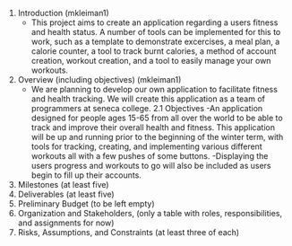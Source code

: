 1. Introduction (mkleiman1)
   - This project aims to create an application regarding a users fitness and health status. A number of tools can be implemented for this to work, such as a template to demonstrate excercises, a meal plan, a calorie counter, a tool to track burnt calories, a method of account creation, workout creation, and a tool to easily manage your own workouts.
2. Overview (including objectives) (mkleiman1)
   - We are planning to develop our own application to facilitate fitness and health tracking. We will create this application as a team of programmers at seneca college. 
     2.1 Objectives
     -An application designed for people ages 15-65 from all over the world to be able to track and improve their overall health and fitness. This application will be up and running prior to the beginning of the winter term, with tools for tracking, creating, and implementing various different workouts all with a few pushes of some buttons.
     -Displaying the users progress and workouts to go will also be included as users begin to fill up their accounts.
3. Milestones (at least five)
4. Deliverables (at least five)
5. Preliminary Budget (to be left empty)
6. Organization and Stakeholders, (only a table with roles, responsibilities, and assignments for now)
7. Risks, Assumptions, and Constraints (at least three of each)
